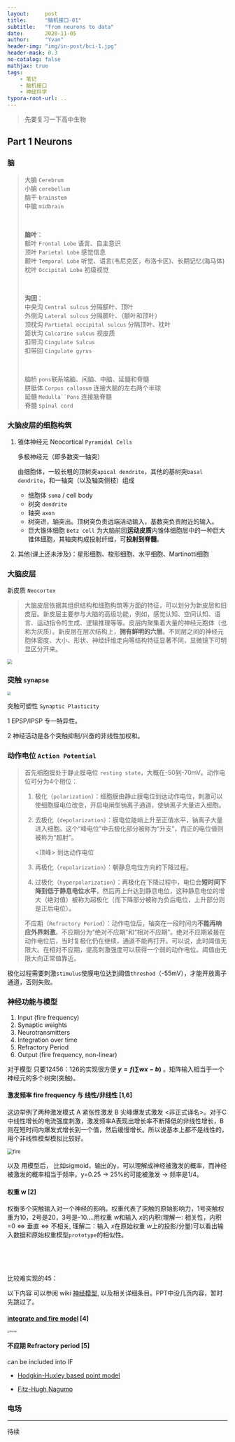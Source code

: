 ```yaml
---
layout:     post
title:      "脑机接口-01"
subtitle:   "from neurons to data"
date:       2020-11-05
author:     "Yvan"
header-img: "img/in-post/bci-1.jpg"
header-mask: 0.3
no-catalog: false
mathjax: true
tags:
    - 笔记
    - 脑机接口
    - 神经科学
typora-root-url: ..
---
```


>  先要复习一下高中生物

## Part 1 Neurons

### 脑

> 大脑  `Cerebrum`<br/>
> 小脑  `cerebellum`<br/>
> 脑干  `brainstem`<br/>
> 中脑  `midbrain`
>
> <br/>
>
> **脑叶**：<br/>
> 额叶  `Frontal Lobe` 语言、自主意识<br/>
> 顶叶  `Parietal Lobe` 感觉信息<br/>
> 颞叶  `Temporal Lobe` 听觉、语言(韦尼克区，布洛卡区)、长期记忆(海马体)<br/>
> 枕叶  `Occipital Lobe`  初级视觉
>
> <br/>
>
> **沟回**：<br/>
> 中央沟 `Central sulcus` 分隔额叶、顶叶<br/>
> 外侧沟  `Lateral sulcus` 分隔颞叶、（额叶和顶叶）<br/>
> 顶枕沟  `Partietal occipital sulcus` 分隔顶叶、枕叶<br/>
> 距状沟 `Calcarine sulcus` 视皮质<br/>
> 扣带沟 `Cingulate Sulcus`<br/>
> 扣带回 `Cingulate gyrus`<br/>
>
> <br/>
>
> 脑桥 `pons`联系端脑、间脑、中脑、延髓和脊髓<br/>
> 胼胝体 `Corpus callosum` 连接大脑的左右两个半球<br/>
> 延髓 `Medulla``Pons` 连接脑脊髓<br/>脊髓 `Spinal cord`<br/>

### 大脑皮层的细胞构筑

1. 锥体神经元 Neocortical `Pyramidal Cells`

   多极神经元（即多数突一轴突）

   由细胞体，一较长粗的顶树突`apical dendrite`，其他的基树突`basal dendrite`，和一轴突（以及轴突侧枝）组成

   - 细胞体 `soma` / cell body
   - 树突 `dendrite`
   - 轴突 `axon`
   - 树突进，轴突出。顶树突负责远端活动输入，基数突负责附近的输入。
   - 巨大锥体细胞 `Betz cell` 为大脑前回**运动皮质**内锥体细胞层中的一种巨大锥体细胞，其轴突构成投射纤维，可**投射到脊髓**。

2. 其他(课上还未涉及)：星形细胞、梭形细胞、水平细胞、Martinotti细胞

### 大脑皮层

新皮质 `Neocortex`

> 大脑皮层依据其组织结构和细胞构筑等方面的特征，可以划分为新皮层和旧皮层。新皮层主要参与大脑的高级功能，例如，感觉认知、空间认知、语言、运动指令的生成、逻辑推理等等。皮层内聚集着大量的神经元胞体（也称为灰质）。新皮层在层次结构上，**拥有鲜明的六层**。不同层之间的神经元胞体密度、大小、形状、神经纤维走向等结构特征显著不同，显微镜下可明显区分开来。

<img src="/img/in-post/bci/neocortex1.png" style="zoom: 67%;" />

### 突触 `synapse`

<img src="/img/in-post/bci/synapses.jpg" style="zoom: 50%;" />

突触可塑性 `Synaptic Plasticity`

1 EPSP/IPSP 专一特异性。

2 神经活动是各个突触抑制/兴奋的非线性加权和。

### 动作电位 `Action Potential`

> 首先细胞膜处于静止膜电位 `resting state`，大概在-50到-70mV。动作电位可分为4个相位：
>
> 1. 极化（`polarization`）：细胞膜由静止膜电位到达动作电位，刺激可以使细胞膜电位改变，开启电闸型钠离子通道，使钠离子大量进入细胞。
>
> 2. 去极化（`depolarization`）：膜电位陡峭上升至正值水平，钠离子大量进入细胞。这个“峰电位”中去极化部分被称为“升支”，而正的电位值则被称为“超射”。
>
>    <顶峰> 到达动作电位
>
> 3. 再极化（`repolarization`）：朝静息电位方向的下降过程。
>
> 4. 过极化（`hyperpolarization`）：再极化在下降过程中，电位会**短时间下降到低于静息电位水平**，然后再上升达到静息电位，这种静息电位的增大（绝对值）被称为超极化（而下降部分被称为负后电位，上升部分则是正后电位）。
>
> 不应期（`Refractory Period`）：动作电位后，轴突在一段时间内**不能再响应外界刺激**。不应期分为“绝对不应期”和“相对不应期”。绝对不应期紧接在动作电位后，当时复极化仍在继续，通道不能再打开。可以说，此时阈值无限大。在相对不应期，提高刺激强度可以获得一个弱的动作电位。阈值由无限大向正常值靠近。
>

极化过程需要刺激`stimulus`使膜电位达到阈值`threshod`（-55mV），才能开放离子通道，否则失败。

### 神经功能与模型

1. Input (fire frequency)
2. Synaptic weights
3. Neurotransmitters
4. Integration over time
5. Refractory Period
6. Output (fire frequency, non-linear)

对于模型 只要12456：126的实现很方便 **$y=f(\sum wx - b)$** 。矩阵输入相当于一个神经元的多个树突(突触)。

#### 激发频率 fire frequency 与 线性/非线性 [1,6]

这边举例了两种激发模式 A 紧张性激发 B 尖峰爆发式激发 <非正式译名>。对于C中线性增长的电流强度刺激，激发频率A表现出增长率不断降低的非线性增长，B则在短时间内爆发式增长到一个值，然后缓慢增长。所以说基本上都不是线性的，用个非线性模型模拟比较好。

<img src="/img/in-post/bci/fire.png" alt="fire" style="zoom: 80%;" />

以及 用模型后， 比如sigmoid，输出的y，可以理解成神经被激发的概率，而神经被激发的概率相当于频率。y=0.25 $\rightarrow$ 25%的可能被激发 $\rightarrow$ 频率是1/4。

#### 权重 w [2]

权衡多个突触输入对一个神经的影响。权重代表了突触的原始影响力，1号突触权重为10，2号是20，3号是-10....用权重 $w$和输入 $x$的内积(理解一: 相关性，内积=0 <=> 垂直 <=> 不相关, 理解二：输入 $x$在原始权重 $w$上的投影/分量)可以看出输入数据和原始权重模型`prototype`的相似性。


<br/><br/><br/>

比较难实现的45：

以下内容 可以参阅 wiki [神经模型](https://en.wikipedia.org/wiki/Biological_neuron_model), 以及相关详细条目。PPT中没几页内容，暂时先跳过了。

#### [integrate and fire model](https://neuronaldynamics.epfl.ch/online/Ch1.S3.html) [4]

<img src="/img/in-post/bci/ifmodel.png" alt="ifmodel" style="zoom: 33%;" />



#### 不应期 Refractory period [5]

can be included into IF

- [Hodgkin-Huxley based point model](https://en.wikipedia.org/wiki/Hodgkin%E2%80%93Huxley_model)

- [Fitz-Hugh Nagumo](https://en.wikipedia.org/wiki/FitzHugh%E2%80%93Nagumo_model)



### 电场

-------

待续



